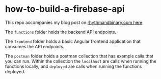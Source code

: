 # how-to-build-a-firebase-api

This repo accompanies my blog post on [rhythmandbinary.com here](https://rhythmandbinary.com/2019/07/24/building-an-api-with-firebase/)

The `functions` folder holds the backend API endpoints.

The `frontend` folder holds a basic Angular frontend application that consumes the API endpoints.

The `postman` folder holds a postman collection that has example calls that you can run.  Within the collection the `localhost` are calls when running the functions locally, and `deployed` are calls when running the functions deployed.
